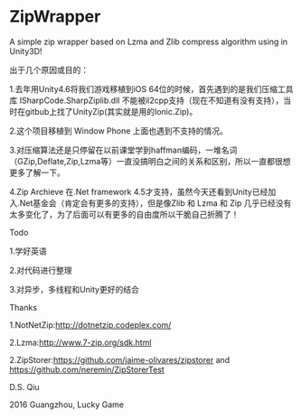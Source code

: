 # ZipWrapper
A simple zip wrapper based on Lzma and Zlib compress algorithm using in Unity3D!

出于几个原因或目的：

  1.去年用Unity4.6将我们游戏移植到iOS 64位的时候，首先遇到的是我们压缩工具库 ISharpCode.SharpZiplib.dll 不能被il2cpp支持（现在不知道有没有支持），当时在gitbub上找了UnityZip(其实就是用的Ionic.Zip)。

  2.这个项目移植到 Window Phone 上面也遇到不支持的情况。
  
  3.对压缩算法还是只停留在以前课堂学到haffman编码，一堆名词（GZip,Deflate,Zip,Lzma等）一直没搞明白之间的关系和区别，所以一直都很想更多了解一下。
  
  4.Zip Archieve 在.Net framework 4.5才支持，虽然今天还看到Unity已经加入.Net基金会（肯定会有更多的支持），但是像Zlib 和 Lzma 和 Zip 几乎已经没有太多变化了，为了后面可以有更多的自由度所以干脆自己折腾了！

Todo
  
  1.学好英语
  
  2.对代码进行整理
  
  3.对异步，多线程和Unity更好的结合
  

Thanks
  
  1.NotNetZip:http://dotnetzip.codeplex.com/
  
  2.Lzma:http://www.7-zip.org/sdk.html
  
  2.ZipStorer:https://github.com/jaime-olivares/zipstorer and https://github.com/neremin/ZipStorerTest


D.S. Qiu

2016 Guangzhou, Lucky Game


